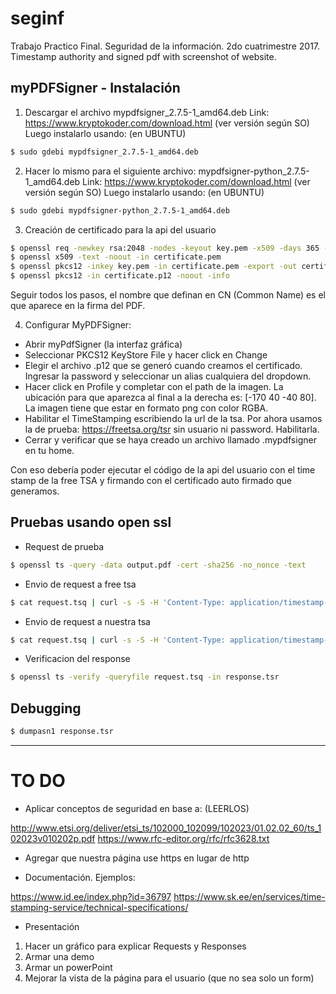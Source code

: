 # seginf
Trabajo Practico Final. Seguridad de la información. 2do cuatrimestre 2017. Timestamp authority and signed pdf with screenshot of website.

## myPDFSigner - Instalación

1) Descargar el archivo mypdfsigner_2.7.5-1_amd64.deb
Link: https://www.kryptokoder.com/download.html (ver versión según SO)
Luego instalarlo usando: (en UBUNTU)
```sh
$ sudo gdebi mypdfsigner_2.7.5-1_amd64.deb
```

2) Hacer lo mismo para el siguiente archivo: mypdfsigner-python_2.7.5-1_amd64.deb
Link: https://www.kryptokoder.com/download.html (ver versión según SO)
Luego instalarlo usando: (en UBUNTU)

```sh
$ sudo gdebi mypdfsigner-python_2.7.5-1_amd64.deb
```

3) Creación de certificado para la api del usuario

```sh
$ openssl req -newkey rsa:2048 -nodes -keyout key.pem -x509 -days 365 -out certificate.pem
$ openssl x509 -text -noout -in certificate.pem
$ openssl pkcs12 -inkey key.pem -in certificate.pem -export -out certificate.p12
$ openssl pkcs12 -in certificate.p12 -noout -info
```

Seguir todos los pasos, el nombre que definan en CN (Common Name) es el que aparece en la firma del PDF.

4) Configurar MyPDFSigner:
- Abrir myPdfSigner (la interfaz gráfica)
- Seleccionar PKCS12 KeyStore File y hacer click en Change
- Elegir el archivo .p12 que se generó cuando creamos el certificado. Ingresar la password y seleccionar un alias cualquiera del dropdown.
- Hacer click en Profile y completar con el path de la imagen. La ubicación para que aparezca al final a la derecha es: [-170 40 -40 80]. La imagen tiene que estar en formato png con color RGBA.
- Habilitar el TimeStamping escribiendo la url de la tsa. Por ahora usamos la de prueba: https://freetsa.org/tsr sin usuario ni password. Habilitarla. 
- Cerrar y verificar que se haya creado un archivo llamado .mypdfsigner en tu home.

Con eso debería poder ejecutar el código de la api del usuario con el time stamp de la free TSA y firmando con el certificado auto firmado que generamos.

## Pruebas usando open ssl

- Request de prueba
```sh
$ openssl ts -query -data output.pdf -cert -sha256 -no_nonce -text
```
- Envio de request a free tsa

```sh
$ cat request.tsq | curl -s -S -H 'Content-Type: application/timestamp-query' --data-binary @- https://www.freetsa.org/tsr -o response.tsr
```

- Envio de request a nuestra tsa

```sh
$ cat request.tsq | curl -s -S -H 'Content-Type: application/timestamp-query' --data-binary @- http://0.0.0.0:12346/tsr -o response.tsr
```

- Verificacion del response

```sh
$ openssl ts -verify -queryfile request.tsq -in response.tsr
```

## Debugging

```sh
$ dumpasn1 response.tsr
```
----------------

# TO DO

- Aplicar conceptos de seguridad en base a: (LEERLOS)

http://www.etsi.org/deliver/etsi_ts/102000_102099/102023/01.02.02_60/ts_102023v010202p.pdf
https://www.rfc-editor.org/rfc/rfc3628.txt

- Agregar que nuestra página use https en lugar de http

- Documentación. Ejemplos:

https://www.id.ee/index.php?id=36797
https://www.sk.ee/en/services/time-stamping-service/technical-specifications/

- Presentación

1. Hacer un gráfico para explicar Requests y Responses
2. Armar una demo
3. Armar un powerPoint
4. Mejorar la vista de la página para el usuario (que no sea solo un form)

